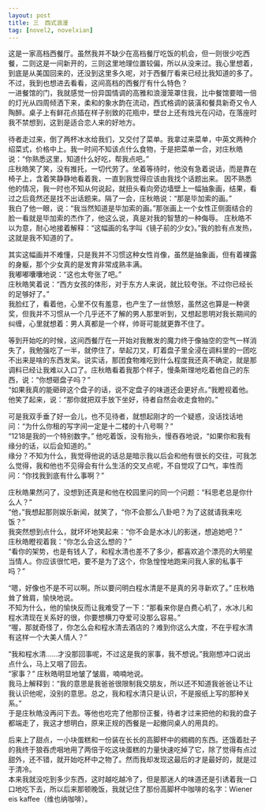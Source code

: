```yaml
---
layout: post
title: 三　西式浪漫
tag: [novel2, novelxian]
---
```


这是一家高档西餐厅。虽然我并不缺少在高档餐厅吃饭的机会，但一则很少吃西餐，二则这是一间新开的，三则这里地理位置较偏，所以从没来过。我心里想着，到底是从美国回来的，还没到这里多久呢，对于西餐厅看来已经比我知道的多了。不过，我到也想进去看看，这间高档的西餐厅有什么特色？<br />
一进餐馆的门，我就感觉一份异国情调的高雅和浪漫笼罩住我，比中餐馆要暗一倍的灯光从四周倾洒下来，柔和的象水韵在流动，西式格调的装潢和餐具新奇又令人陶醉。桌子上有鲜花点插在样子别致的花瓶中，壁台上还有烛光在闪动，在落座时我不禁想到，这到是适合恋人来的好地方。

待者走过来，倒了两杯冰水给我们，又交付了菜单。我拿过来菜单，中英文两种介绍菜式，价格中上。我一时间不知该点什么食物，于是把菜单一合，对庄秋皓说：“你熟悉这里，知道什么好吃，帮我点吧。”<br />
庄秋皓笑了笑，没有推托，一切代劳了。坐着等待时，他没有急着说话，而是靠在椅子上，含着笑静静地看着我，一直到我觉得应该由我找个话题出来。
因不熟悉他的情况，我一时也不知从何说起，就扭头看向旁边墙壁上一幅抽象画，结果，看过之后竟然还是找不出话题来。隔了一会，庄秋皓说：“那是毕加索的画。”<br />
我白了他一眼，说：“我当然知道是毕加索的画。”那张画上一个女性正侧面结合的脸一看就是毕加索的杰作了，他这么说，真是对我的智慧的一种侮辱。
庄秋皓不以为意，耐心地接着解释：“这幅画的名字叫《镜子前的少女》。”我的脸有点发热，这就是我不知道的了。

其实这幅画并不难懂，只是我并不习惯这种女性肖像，虽然是抽象画，但有着裸露的身躯，那个少女真的是发育非常成熟丰满。<br />
我嘟嘟囔囔地说：“这也太夸张了吧。”<br />
庄秋皓笑着说：“西方女孩的体形，对于东方人来说，就比较夸张。不过你已经长的足够好了。”<br />
我脸红了，看着他，心里不仅有羞意，也产生了一丝愤怒，虽然这也算是一种褒奖，但我并不习惯从一个几乎还不了解的男人那里听到，又想起思明对我长期间的纠缠，心里就想着：男人真都是一个样，帅哥可能就更靠不住了。

等到开始吃的时候，这间西餐厅在一开始对我散发的魔力终于像抽空的空气一样消失了，我勉强吃了一半，就停住了，举起刀叉，盯着盘子里全浸在调料里的一团吃不出来是啥的东西发呆。说实话，那团食物难吃到什么程度我还真不确定，就是那调料已经让我难以入口了。庄秋皓看着我那个样子，慢条斯理地吃着他自己的东西，说：“你想砸盘子吗？”<br />
“如果我真的能砸碎这个盘子的话，说不定盘子的味道还会更好点。”我瞪视着他。<br />
他笑了起来，说：“那你就把双手放下坐好，待者自然会收走食物的。”

可是我双手垂了好一会儿，也不见待者，就想起刚才的一个疑惑，没话找话地问：“为什么你租的写字间一定是十二楼的十八号啊？”<br />
“1218是我的一个特别数字。” 他吃着饭，没有抬头，慢吞吞地说，“如果你和我有缘分的话，以后会知道的。”<br />
缘分？不知为什么，我觉得他说的话总是暗示我以后会和他有很长的交往，可我怎么觉得，我和他也不见得会有什么生活的交叉点呢，不自觉叹了口气，率性而问：“你找我到底有什么事啊？”

庄秋皓果然问了，没想到还真是和他在校园里问的同一个问题：“科思老总是你什么人？”<br />
“他，”我想起那则娱乐新闻，就笑了，“你不会那么八卦吧？为了这就请我来吃饭？”<br />
我突然想到点什么，就坏坏地笑起来：“你不会是水冰儿的影迷，想追她吧？”<br />
庄秋皓瞪视着我：“你怎么会这么想的？”<br />
“看你的架势，也是有钱人了，和程水清也差不了多少，都喜欢追个漂亮的大明星当情人。你应该很忙吧，要不是为了这个，你急惶惶地跑来问我人家的私事干吗？”

“嗯，好像也不是不可以啊。所以要问明白程水清是不是真的另寻新欢了。” 庄秋皓耸了耸肩，愉快地说。<br />
不知为什么，他的愉快反而让我难受了一下：“那看来你是白费心机了，水冰儿和程水清现在关系好的很，你要想横刀夺爱可没那么容易。”<br />
“喔，那就奇怪了，你怎么会和程水清去酒店的？难到你这么大度，不在乎程水清有这样一个大美人情人？”

“我和程水清……才没那回事呢，不过这是我的家事，我不想说。”我刚想冲口说出点什么，马上又咽了回去。<br />
“家事？” 庄秋皓明显地皱了皱眉，喃喃地说。<br />
我马上解释到：“我的意思是我爸爸很限制我交朋友，所以还不知道我爸爸让不让我认识他呢，没别的意思。总之，我和程水清只是认识，不是报纸上写的那种关系。”<br />
于是庄秋皓没再问下去。等他也吃完了他那份正餐，待者才过来把他的和我的盘子都端走了，我这才想明白，原来正规的西餐是一起撤同桌人的用具的。

后来上了甜点，一小块蛋糕和一份装在长长的高脚杯中的稠稠的东西。还饿着肚子的我终于狼吞虎咽地用了两倍于吃这块蛋糕的力量快速吃掉了它，除了觉得有点过甜外，还不错，就开始吃杯中之物了。然而我却发现这最后的才是最好的，就是过于清冷。<br />
本来我就没吃到多少东西，这时越吃越冷了，但是那迷人的味道还是引诱着我一口口地吃下去，所以后来那顿晚饭，我就记住了那份高脚杯中咖啡的名字：Wiener eis kaffee（维也纳咖啡）。
